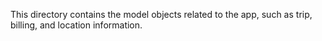 This directory contains the model objects related to the app, such as trip, billing, and location information.
